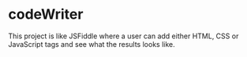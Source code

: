 # codeWriter
This project is like JSFiddle where a user can add either HTML, CSS or JavaScript tags and see what the results looks like.
